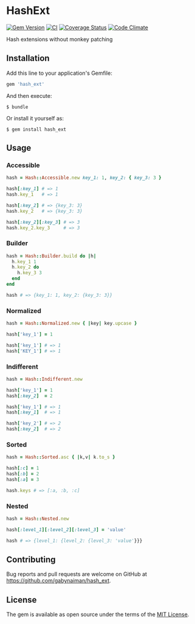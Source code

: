 # HashExt

[![Gem Version](https://badge.fury.io/rb/hash_ext.svg)](https://rubygems.org/gems/hash_ext)
[![CI](https://github.com/gabynaiman/hash_ext/actions/workflows/ci.yml/badge.svg)](https://github.com/gabynaiman/hash_ext/actions/workflows/ci.yml)
[![Coverage Status](https://coveralls.io/repos/gabynaiman/hash_ext/badge.svg?branch=master)](https://coveralls.io/r/gabynaiman/hash_ext?branch=master)
[![Code Climate](https://codeclimate.com/github/gabynaiman/hash_ext.svg)](https://codeclimate.com/github/gabynaiman/hash_ext)

Hash extensions without monkey patching

## Installation

Add this line to your application's Gemfile:

```ruby
gem 'hash_ext'
```

And then execute:

    $ bundle

Or install it yourself as:

    $ gem install hash_ext

## Usage

### Accessible

```ruby
hash = Hash::Accessible.new key_1: 1, key_2: { key_3: 3 }

hash[:key_1] # => 1
hash.key_1   # => 1

hash[:key_2] # => {key_3: 3}
hash.key_2   # => {key_3: 3}

hash[:key_2][:key_3] # => 3
hash.key_2.key_3     # => 3 
```

### Builder

```ruby
hash = Hash::Builder.build do |h|
  h.key_1 1
  h.key_2 do
    h.key_3 3
  end
end

hash # => {key_1: 1, key_2: {key_3: 3}}
```

### Normalized

```ruby
hash = Hash::Normalized.new { |key| key.upcase }

hash['key_1'] = 1

hash['key_1'] # => 1
hash['KEY_1'] # => 1
```

### Indifferent

```ruby
hash = Hash::Indifferent.new

hash['key_1'] = 1
hash[:key_2]  = 2

hash['key_1'] # => 1
hash[:key_1]  # => 1

hash['key_2'] # => 2
hash[:key_2]  # => 2
```

### Sorted

```ruby
hash = Hash::Sorted.asc { |k,v| k.to_s }

hash[:c] = 1
hash[:b] = 2
hash[:a] = 3

hash.keys # => [:a, :b, :c]
```

### Nested
```ruby
hash = Hash::Nested.new

hash[:level_1][:level_2][:level_3] = 'value'

hash # => {level_1: {level_2: {level_3: 'value'}}}
```

## Contributing

Bug reports and pull requests are welcome on GitHub at https://github.com/gabynaiman/hash_ext.


## License

The gem is available as open source under the terms of the [MIT License](http://opensource.org/licenses/MIT).

